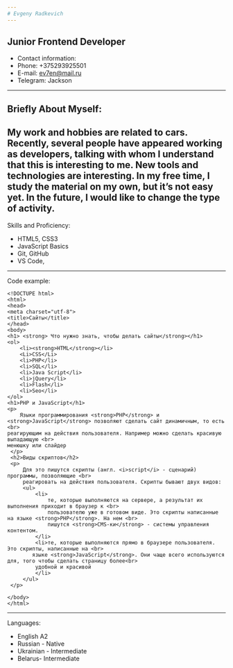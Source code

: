 ```yaml
---
# Evgeny Radkevich
---
```

Junior Frontend Developer
---
* Contact information:
* Phone: +375293925501
* E-mail: ev7en@mail.ru
* Telegram: Jackson
----
## Briefly About Myself:
My work and hobbies are related to cars. Recently, several people have appeared working as developers, talking with whom I understand that this is interesting to me. New tools and technologies are interesting.
In my free time, I study the material on my own, but it’s not easy yet. In the future, I would like to change the type of activity.
----
Skills and Proficiency:
* HTML5, CSS3
* JavaScript Basics
* Git, GitHub
* VS Code,
----
Code example:
``` 
<!DOCTUPE html>
<html>
<head>
<meta charset="utf-8">
<title>Сайты</title>
</head>
<body>
<h1> <strong> Что нужно знать, чтобы делать сайты</strong></h1>
<ol>
    <li><strong>HTML</strong></li>
    <Li>CSS</Li>
    <li>PHP</li>
    <li>SQL</li>
    <li>Java Script</li> 
    <li>jQuery</li>
    <li>Flash</li>
    <li>Seo</li>
</ol>
<h1>PHP и JavaScript</h1>
<p>
    Языки программирования <strong>PHP</strong> и <strong>JavaScript</strong> позволяют сделать сайт динамичным, то есть <br>
реагирующим на действия пользователя. Например можно сделать красивую выпадающую <br>
менюшку или слайдер
 </p>
 <h2>Виды скриптов</h2>
 <p>
     Для это пишутся скрипты (англ. <i>script</i> - сценарий) программы, позволяющие <br>
     реагировать на действия пользователя. Скрипты бывают двух видов:
     <ul>
         <li>
             те, которые выполняются на сервере, а результат их выполнения приходит в браузер к <br>
             пользователю уже в готовом виде. Это скрипты написанные на языке <strong>PHP</strong>. На нем <br>
             пишутся <strong>CMS-ки</strong> - системы управления контентом.
         </li>
         <li>те, которые выполняются прямо в браузере пользователя. Это скрипты, написанные на <br>
        языке <strong>JavaScript</strong>. Они чаще всего используются для, того чтобы сделать страницу более<br>
         удобной и красивой
         </li>
     </ul>
 </p>

</body>
</html>
```
----
Languages:
* English A2
* Russian - Native
* Ukrainian - Intermediate
* Belarus- Intermediate
